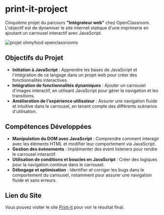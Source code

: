 # print-it-project

Cinquième projet du parcours **"Intégrateur web"** chez OpenClassroom. <br> L'objectif est de dynamiser le site internet statique d'une imprimerie en ajoutant un carrousel interactif avec JavaScript.

![projet ohmyfood openclassrooms](https://github.com/user-attachments/assets/d066f73b-bbee-443d-94ea-84dfa005938e)

## Objectifs du Projet

- **Initiation à JavaScript** : Apprendre les bases de JavaScript et l'intégration de ce langage dans un projet web pour créer des fonctionnalités interactives.
- **Intégration de fonctionnalités dynamiques** : Ajouter un carrousel d'images interactif, en utilisant JavaScript pour gérer la navigation et les transitions.
- **Amélioration de l'expérience utilisateur** : Assurer une navigation fluide et intuitive dans le carrousel, en tenant compte des différents scénarios d'utilisation.

## Compétences Développées

- **Manipulation du DOM avec JavaScript** : Comprendre comment interagir avec les éléments HTML et modifier leur comportement via JavaScript.
- **Gestion des événements** : Implémenter des event listeners pour rendre le carrousel interactif.
- **Utilisation de conditions et boucles en JavaScript** : Créer des logiques pour la navigation continue dans le carrousel.
- **Débogage et optimisation** : Identifier et corriger les bugs dans le comportement du carrousel, notamment pour assurer une navigation fluide et sans erreurs.

## Lien du Site

Vous pouvez visiter le site [Print-it](https://quentindch.github.io/Print-It-opc-p5/) pour voir le résultat final.
